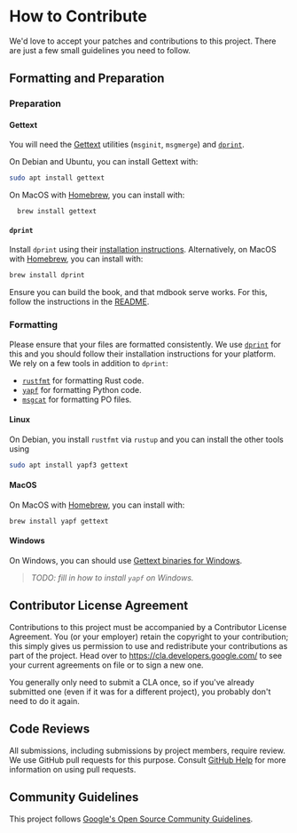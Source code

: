 # How to Contribute

We'd love to accept your patches and contributions to this project. There are
just a few small guidelines you need to follow.

## Formatting and Preparation

### Preparation

#### Gettext
You will need the [Gettext](https://www.gnu.org/software/gettext/manual/html_node/index.html) utilities (`msginit`, `msgmerge`) and [`dprint`](https://dprint.dev/).

On Debian and Ubuntu, you can install Gettext with:
```sh
sudo apt install gettext
```
On MacOS with [Homebrew](https://brew.sh/), you can install with:

```sh
  brew install gettext
```

#### `dprint`
Install `dprint` using their [installation instructions](https://dprint.dev/install/).
Alternatively, on MacOS with [Homebrew](https://brew.sh/), you can install with:

```sh
brew install dprint
```
Ensure you can build the book, and that mdbook serve works. For this, follow the instructions in the [README](https://github.com/google/comprehensive-rust/blob/main/README.md).

### Formatting

Please ensure that your files are formatted consistently. We use [`dprint`] for
this and you should follow their installation instructions for your platform. We
rely on a few tools in addition to `dprint`:

- [`rustfmt`] for formatting Rust code.
- [`yapf`] for formatting Python code.
- [`msgcat`] for formatting PO files.

#### Linux

On Debian, you install `rustfmt` via `rustup` and you can install the other
tools using

```sh
sudo apt install yapf3 gettext
```

#### MacOS

On MacOS with [Homebrew], you can install with:

```shell
brew install yapf gettext
```

#### Windows

On Windows, you can should use [Gettext binaries for Windows].

> _TODO: fill in how to install `yapf` on Windows._

[`dprint`]: https://dprint.dev/
[`rustfmt`]: https://github.com/rust-lang/rustfmt
[`yapf`]: https://github.com/google/yapf
[`msgcat`]: https://www.gnu.org/software/gettext/manual/html_node/msgcat-Invocation.html
[Homebrew]: https://brew.sh/
[Gettext binaries for Windows]: https://mlocati.github.io/articles/gettext-iconv-windows.html

## Contributor License Agreement

Contributions to this project must be accompanied by a Contributor License
Agreement. You (or your employer) retain the copyright to your contribution;
this simply gives us permission to use and redistribute your contributions as
part of the project. Head over to <https://cla.developers.google.com/> to see
your current agreements on file or to sign a new one.

You generally only need to submit a CLA once, so if you've already submitted one
(even if it was for a different project), you probably don't need to do it
again.

## Code Reviews

All submissions, including submissions by project members, require review. We
use GitHub pull requests for this purpose. Consult
[GitHub Help](https://help.github.com/articles/about-pull-requests/) for more
information on using pull requests.

## Community Guidelines

This project follows
[Google's Open Source Community Guidelines](https://opensource.google/conduct/).
